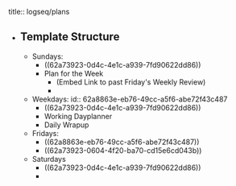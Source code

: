 title:: logseq/plans

- ## Template Structure
	- Sundays:
		- ((62a73923-0d4c-4e1c-a939-7fd90622dd86))
		- Plan for the Week
			- (Embed Link to past Friday's Weekly Review)
			-
	- Weekdays:
	  id:: 62a8863e-eb76-49cc-a5f6-abe72f43c487
		- ((62a73923-0d4c-4e1c-a939-7fd90622dd86))
		- Working Dayplanner
		- Daily Wrapup
	- Fridays:
		- ((62a8863e-eb76-49cc-a5f6-abe72f43c487))
		- ((62a73923-0604-4f20-ba70-cd15e6cd043b))
	- Saturdays
		- ((62a73923-0d4c-4e1c-a939-7fd90622dd86))
		-